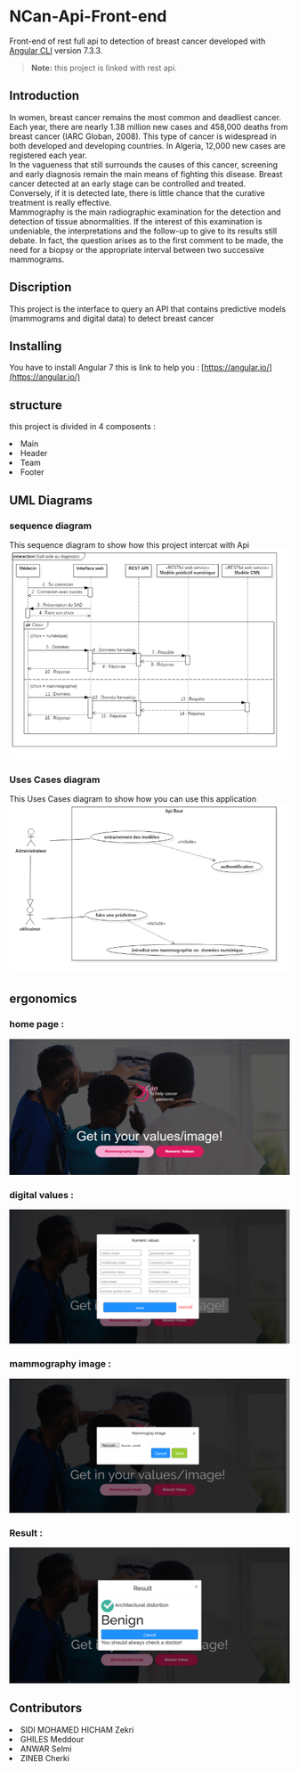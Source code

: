 
#  NCan-Api-Front-end

Front-end of rest full api to detection of breast cancer developed with  [Angular CLI](https://github.com/angular/angular-cli) version 7.3.3.
> **Note:** this project is linked with rest api.
## Introduction
In women, breast cancer remains the most common and deadliest cancer. Each year, there are nearly 1.38 million new cases and 458,000 deaths from breast cancer (IARC Globan, 2008). This type of cancer is widespread in both developed and developing countries. In Algeria, 12,000 new cases are registered each year.<br>
In the vagueness that still surrounds the causes of this cancer, screening and early diagnosis remain the main means of fighting this disease. Breast cancer detected at an early stage can be controlled and treated. Conversely, if it is detected late, there is little chance that the curative treatment is really effective.<br>
Mammography is the main radiographic examination for the detection and detection of tissue abnormalities. If the interest of this examination is undeniable, the interpretations and the follow-up to give to its results still debate. In fact, the question arises as to the first comment to be made, the need for a biopsy or the appropriate interval between two successive mammograms.
## Discription 
  
This project is the interface to query an API that contains predictive models (mammograms and digital data) to detect breast cancer

## Installing
You have to install Angular 7  this is link to help you : 
[https://angular.io/](https://angular.io/)

## structure
this project is divided in 4 composents :
<lu>
<li> Main</li>
<li> Header</li>
<li> Team</li>
<li> Footer</li>
</lu>

## UML Diagrams
### sequence diagram

This sequence diagram to show how this project intercat with Api
<img src = "seq.png" alt="this is image">

### Uses Cases diagram
This Uses Cases   diagram to show how you can use this application 
<img src = "cas.png" alt="this is image">

##  ergonomics
### home page : 
<img src = "interface.png" alt="this is image">

### digital values : 
<img src = "input_numeric.png" alt="this is image">

### mammography image : 
<img src = "input_image.png" alt="this is image">

### Result : 
<img src = "result_mamm.png" alt="this is image">



## Contributors
<lu>
<li> SIDI MOHAMED HICHAM Zekri</li>
<li> GHILES Meddour</li>
<li> ANWAR Selmi</li>
<li> ZINEB Cherki</li>
</lu>
